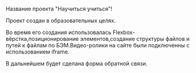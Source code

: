 Название проекта "Научиться учиться"!

Проект создан в образовательных целях.

Во время его создания использовалась Flexbox-вёрстка,позиционирование элементов,создание структуры файлов и путей к файлам по БЭМ.Видео-ролики на сайте были подключенны с использованием iframe.

В дальнейшем будет сделана форма обратной связи.
